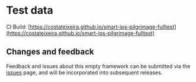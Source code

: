 
# Test data
CI Build: [https://costateixeira.github.io/smart-ips-pilgrimage-fulltest](https://costateixeira.github.io/smart-ips-pilgrimage-fulltest)

## Changes and feedback

Feedback and issues about this empty framework can be submitted via the [issues](issues) page, and will be incorporated into subsequent releases.

